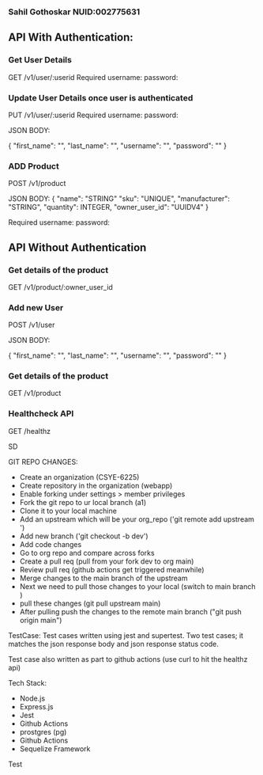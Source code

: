 ### Sahil Gothoskar NUID:002775631 


## API With Authentication:

### Get User Details

GET /v1/user/:userid
Required
username:
password:

### Update User Details once user is authenticated

PUT /v1/user/:userid
Required
username:
password:

JSON BODY:

{
"first_name": "",
"last_name": "",
"username": "",
"password": "" 
}

### ADD Product

POST /v1/product

JSON BODY:
{
"name": "STRING"
"sku": "UNIQUE",
"manufacturer": "STRING",
"quantity": INTEGER,
"owner_user_id": "UUIDV4" 
}

Required
username:
password:

## API Without Authentication

### Get details of the product
GET /v1/product/:owner_user_id

### Add new User

POST /v1/user

JSON BODY:

{
"first_name": "",
"last_name": "",
"username": "",
"password": "" 
}

### Get details of the product

GET /v1/product


### Healthcheck API

GET /healthz




SD








GIT REPO CHANGES:

- Create an organization (CSYE-6225)
- Create repository in the organization (webapp)
- Enable forking under settings > member privileges
- Fork the git repo to ur local branch (a1)
- Clone it to your local machine
- Add an upstream which will be your org_repo  ('git remote add upstream <org repo url>')
- Add new branch  ('git checkout -b dev')
- Add code changes
- Go to org repo and compare across forks
- Create a pull req (pull from your fork dev to org main)
- Review pull req (github actions get triggered meanwhile)
- Merge changes to the main branch of the upstream
- Next we need to pull those changes to your local (switch to main branch )
- pull these changes (git pull upstream main)
- After pulling push the changes to the remote main branch ("git push origin main") 



TestCase:
Test cases written using jest and supertest. 
Two test cases; it matches the json response body and json response status code.

Test case also written as part to github actions (use curl to hit the healthz api)

 Tech Stack:
 * Node.js
 * Express.js
 * Jest
 * Github Actions
 * prostgres (pg)
 * Github Actions
 * Sequelize Framework

Test



